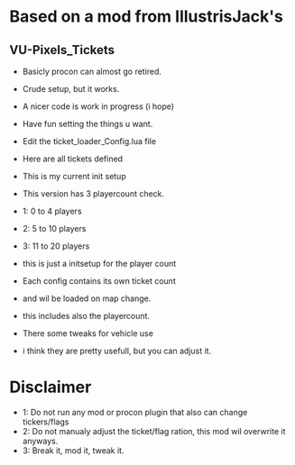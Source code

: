 # Based on a mod from IllustrisJack's
## VU-Pixels_Tickets
- Basicly procon can almost go retired.
- Crude setup, but it works.
- A nicer code is work in progress (i hope)
- Have fun setting the things u want.
- Edit the ticket_loader_Config.lua file
- Here are all tickets defined
- This is my current init setup

- This version has 3 playercount check.
- 1: 0 to 4 players
- 2: 5 to 10 players
- 3: 11 to 20 players
- this is just a initsetup for the player count

- Each config contains its own ticket count
- and wil be loaded on map change.
- this includes also the playercount.

- There some tweaks for vehicle use
- i think they are pretty usefull, but you can adjust it.

# Disclaimer
- 1: Do not run any mod or procon plugin that also can change tickers/flags
- 2: Do not manualy adjust the ticket/flag ration, this mod wil overwrite it anyways.
- 3: Break it, mod it, tweak it.

